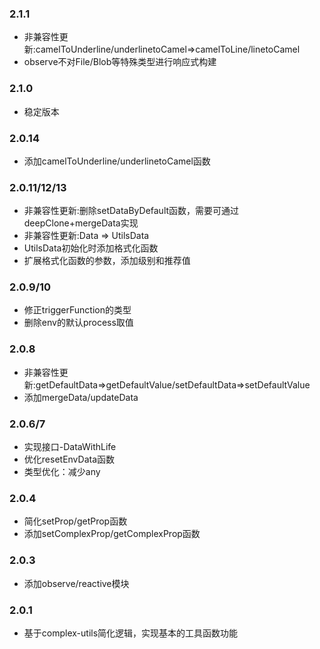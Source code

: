 
### 2.1.1
- 非兼容性更新:camelToUnderline/underlinetoCamel=>camelToLine/linetoCamel
- observe不对File/Blob等特殊类型进行响应式构建

### 2.1.0
- 稳定版本

### 2.0.14
- 添加camelToUnderline/underlinetoCamel函数

### 2.0.11/12/13
- 非兼容性更新:删除setDataByDefault函数，需要可通过deepClone+mergeData实现
- 非兼容性更新:Data => UtilsData
- UtilsData初始化时添加格式化函数
- 扩展格式化函数的参数，添加级别和推荐值

### 2.0.9/10
- 修正triggerFunction的类型
- 删除env的默认process取值

### 2.0.8
- 非兼容性更新:getDefaultData=>getDefaultValue/setDefaultData=>setDefaultValue
- 添加mergeData/updateData

### 2.0.6/7
- 实现接口-DataWithLife
- 优化resetEnvData函数
- 类型优化：减少any

### 2.0.4
- 简化setProp/getProp函数
- 添加setComplexProp/getComplexProp函数

### 2.0.3
- 添加observe/reactive模块

### 2.0.1
- 基于complex-utils简化逻辑，实现基本的工具函数功能

